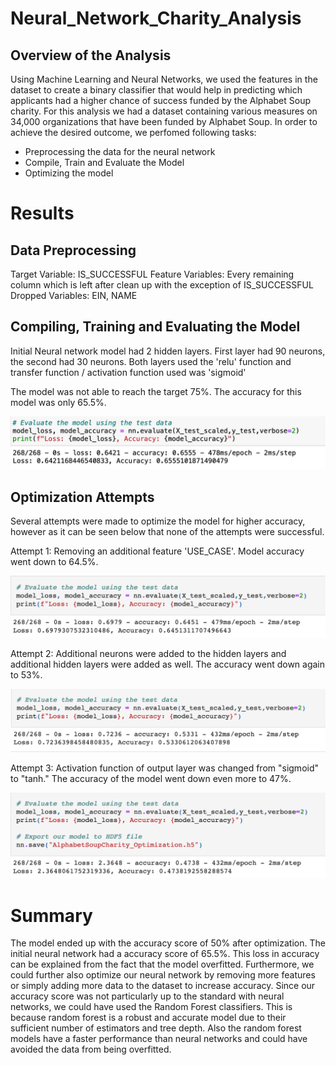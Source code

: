 # Neural_Network_Charity_Analysis
## Overview of the Analysis

Using Machine Learning and Neural Networks, we used the features in the dataset to create a binary classifier that would help in predicting which applicants had a higher chance of success funded by the Alphabet Soup charity. For this analysis we had a dataset containing various measures on 34,000 organizations that have been funded by Alphabet Soup. In order to achieve the desired outcome, we perfomed following tasks:

- Preprocessing the data for the neural network
- Compile, Train and Evaluate the Model
- Optimizing the model

# Results
## Data Preprocessing
Target Variable:   IS_SUCCESSFUL 
Feature Variables: Every remaining column which is left after clean up with the exception of IS_SUCCESSFUL 
Dropped Variables: EIN, NAME 

## Compiling, Training and Evaluating the Model

Initial Neural network model had 2 hidden layers. First layer had 90 neurons, the second had 30 neurons. Both layers used the 'relu' function and transfer function / activation function used was 'sigmoid'

The model was not able to reach the target 75%. The accuracy for this model was only 65.5%.

![Pic1](https://github.com/fouadZiaa/Neural_Network_Charity_Analysis/blob/c1cc2f9200a593ab8386519a3cfd103e003670cc/Resources/Accuracy%20Initial%20Model%2065.png)

## Optimization Attempts

Several attempts were made to optimize the model for higher accuracy, however as it can be seen below that none of the attempts were successful. 

Attempt 1: Removing an additional feature 'USE_CASE'. Model accuracy went down to 64.5%.

![Pic2](https://github.com/fouadZiaa/Neural_Network_Charity_Analysis/blob/c1cc2f9200a593ab8386519a3cfd103e003670cc/Resources/Accuracy%20Optimization%20Attempt%201.png)


Attempt 2: Additional neurons were added to the hidden layers and additional hidden layers were added as well. The accuracy went down again to 53%.

![Pic 3](https://github.com/fouadZiaa/Neural_Network_Charity_Analysis/blob/c1cc2f9200a593ab8386519a3cfd103e003670cc/Resources/Accuracy%20Optimization%20Attempt%202.png)


Attempt 3: Activation function of output layer was changed from "sigmoid" to "tanh." The accuracy of the model went down even more to 47%.

![Pic 4](https://github.com/fouadZiaa/Neural_Network_Charity_Analysis/blob/c1cc2f9200a593ab8386519a3cfd103e003670cc/Resources/Accuracy%20Optimization%20Attempt%203.png)


# Summary
The model ended up with the accuracy score of 50% after optimization. The initial neural network had a accuracy score of 65.5%. This loss in accuracy can be explained from the fact that the model overfitted. Furthermore, we could further also optimize our neural network by removing more features or simply adding more data to the dataset to increase accuracy. Since our accuracy score was not particularly up to the standard with neural networks, we could have used the Random Forest classifiers. This is because random forest is a robust and accurate model due to their sufficient number of estimators and tree depth. Also the random forest models have a faster performance than neural networks and could have avoided the data from being overfitted.
